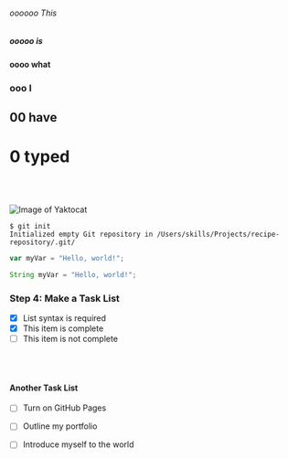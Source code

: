 ###### oooooo This 
##### ooooo is 
#### oooo what 
### ooo I 
## 00 have 
# 0 typed
<br/>
<br/>

![Image of Yaktocat](https://octodex.github.com/images/yaktocat.png)

```
$ git init
Initialized empty Git repository in /Users/skills/Projects/recipe-repository/.git/
```

``` javascript
var myVar = "Hello, world!";
```

```java
String myVar = "Hello, world!";
```


### Step 4: Make a Task List

- [x] List syntax is required
- [x] This item is complete
- [ ] This item is not complete

<br/>
<br/>

#### Another Task List
- [ ] Turn on GitHub Pages
- [ ] Outline my portfolio
- [ ] Introduce myself to the world

